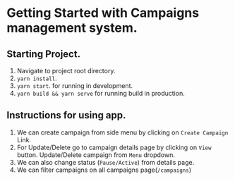 # Getting Started with Campaigns management system.

## Starting Project.
1. Navigate to project root directory.
2. `yarn install`.
3. `yarn start`. for running in development.
4. `yarn build && yarn serve` for running build in production.

## Instructions for using app.
1. We can create campaign from side menu by clicking
   on `Create Campaign` Link.
2. For Update/Delete go to campaign details page by 
   clicking on `View` button. Update/Delete campaign from `Menu` dropdown.
3. We can also change status (`Pause/Active`) from details page.
4. We can filter campaigns on all campaigns page(`/campaigns`)